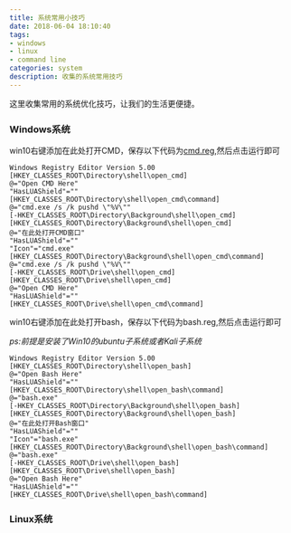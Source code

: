```yaml
---
title: 系统常用小技巧
date: 2018-06-04 18:10:40
tags:
- windows
- linux
- command line
categories: system
description: 收集的系统常用技巧
---
```

这里收集常用的系统优化技巧，让我们的生活更便捷。
###  Windows系统

win10右键添加在此处打开CMD，保存以下代码为[cmd.reg](http://www.blackwolfsec.cc/static/code/cmd.reg),然后点击运行即可 

```
Windows Registry Editor Version 5.00
[HKEY_CLASSES_ROOT\Directory\shell\open_cmd]
@="Open CMD Here"
"HasLUAShield"=""
[HKEY_CLASSES_ROOT\Directory\shell\open_cmd\command]
@="cmd.exe /s /k pushd \"%V\""
[-HKEY_CLASSES_ROOT\Directory\Background\shell\open_cmd]
[HKEY_CLASSES_ROOT\Directory\Background\shell\open_cmd]
@="在此处打开CMD窗口"
"HasLUAShield"=""
"Icon"="cmd.exe"
[HKEY_CLASSES_ROOT\Directory\Background\shell\open_cmd\command]
@="cmd.exe /s /k pushd \"%V\""
[-HKEY_CLASSES_ROOT\Drive\shell\open_cmd]
[HKEY_CLASSES_ROOT\Drive\shell\open_cmd]
@="Open CMD Here"
"HasLUAShield"=""
[HKEY_CLASSES_ROOT\Drive\shell\open_cmd\command]
```

win10右键添加在此处打开bash，保存以下代码为bash.reg,然后点击运行即可

*ps:前提是安装了Win10的ubuntu子系统或者Kali子系统* 

```
Windows Registry Editor Version 5.00
[HKEY_CLASSES_ROOT\Directory\shell\open_bash]
@="Open Bash Here"
"HasLUAShield"=""
[HKEY_CLASSES_ROOT\Directory\shell\open_bash\command]
@="bash.exe"
[-HKEY_CLASSES_ROOT\Directory\Background\shell\open_bash]
[HKEY_CLASSES_ROOT\Directory\Background\shell\open_bash]
@="在此处打开Bash窗口"
"HasLUAShield"=""
"Icon"="bash.exe"
[HKEY_CLASSES_ROOT\Directory\Background\shell\open_bash\command]
@="bash.exe"
[-HKEY_CLASSES_ROOT\Drive\shell\open_bash]
[HKEY_CLASSES_ROOT\Drive\shell\open_bash]
@="Open Bash Here"
"HasLUAShield"=""
[HKEY_CLASSES_ROOT\Drive\shell\open_bash\command]
```



### Linux系统


